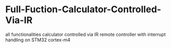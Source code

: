 # Full-Fuction-Calculator-Controlled-Via-IR
all functionalities calculator controlled via IR remote controller with interrupt handling on STM32 cortex-m4
